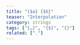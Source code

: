```yaml
---
title: "{$a} {$b}"
teaser: "Interpolation"
category: strings
tags: ["{…}", "{$}", "{}"]
related: ["."]
---
```

